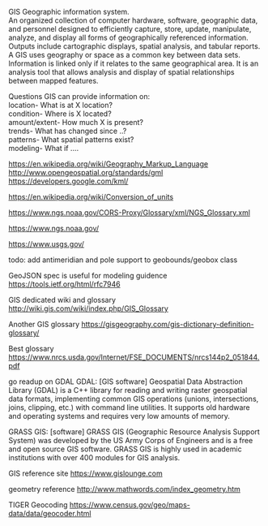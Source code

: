 GIS  Geographic information system.  
An organized collection of computer hardware, software, geographic data, and personnel designed to efficiently capture, store, update, 
manipulate, analyze, and display all forms of geographically referenced information.  Outputs include cartographic displays, spatial 
analysis, and tabular reports.  A GIS uses geography or space as a common key between data sets.  lnformation is linked only if it 
relates to the same geographical area.  It is an analysis tool that allows analysis and display of spatial relationships between 
mapped features.  

Questions GIS can provide information on:  
	location- What is at X location?  
	condition- Where is X located?  
	amount/extent- How much X is present?  
	trends- What has changed since ..?  
	patterns- What spatial patterns exist?  
	modeling- What if ....


https://en.wikipedia.org/wiki/Geography_Markup_Language
http://www.opengeospatial.org/standards/gml
https://developers.google.com/kml/

https://en.wikipedia.org/wiki/Conversion_of_units

https://www.ngs.noaa.gov/CORS-Proxy/Glossary/xml/NGS_Glossary.xml

https://www.ngs.noaa.gov/

https://www.usgs.gov/

todo: add antimeridian and pole support to geobounds/geobox class

GeoJSON spec is useful for modeling guidence
https://tools.ietf.org/html/rfc7946

GIS dedicated wiki and glossary
http://wiki.gis.com/wiki/index.php/GIS_Glossary

Another GIS glossary
https://gisgeography.com/gis-dictionary-definition-glossary/

Best glossary
https://www.nrcs.usda.gov/Internet/FSE_DOCUMENTS/nrcs144p2_051844.pdf

go readup on GDAL
GDAL: [GIS software] Geospatial Data Abstraction Library (GDAL) is a C++ library for reading and writing raster geospatial data formats, implementing common GIS operations (unions, intersections, joins, clipping, etc.) with command line utilities. It supports old hardware and operating systems and requires very low amounts of memory. 

GRASS GIS: [software] GRASS GIS (Geographic Resource Analysis Support System) was developed by the US Army Corps of Engineers and is a free and open source GIS software. GRASS GIS is highly used in academic institutions with over 400 modules for GIS analysis. 

GIS reference site
https://www.gislounge.com

geometry reference
http://www.mathwords.com/index_geometry.htm


TIGER Geocoding
https://www.census.gov/geo/maps-data/data/geocoder.html
